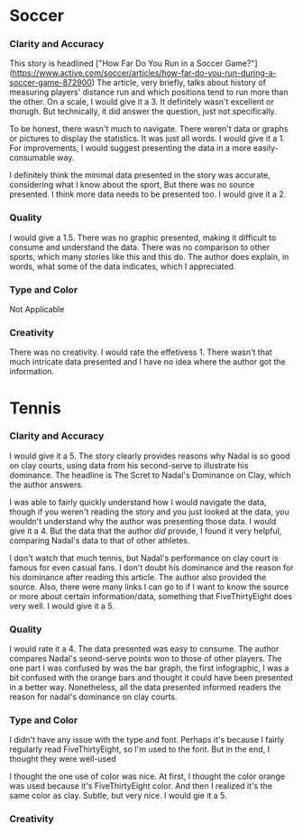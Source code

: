 # Soccer

### Clarity and Accuracy
This story is headlined ["How Far Do You Run in a Soccer Game?"] (https://www.active.com/soccer/articles/how-far-do-you-run-during-a-soccer-game-872900) The article, very briefly, talks about history of measuring players' distance run and which positions tend to run more than the other. On a scale, I would give it a 3. It definitely wasn't excellent or thorugh. But technically, it did answer the question, just not specifically. 

To be honest, there wasn't much to navigate. There weren't data or graphs or pictures to display the statistics. It was just all words. I would give it a 1. For improvements, I would suggest presenting the data in a more easily-consumable way.

I definitely think the minimal data presented in the story was accurate, considering what I know about the sport, But there was no source presented. I think more data needs to be presented too. I would give it a 2.

### Quality
I would give a 1.5. There was no graphic presented, making it difficult to consume and understand the data. There was no comparison to other sports, which many stories like this and this do. The author does explain, in words, what some of the data indicates, which I appreciated. 

### Type and Color
Not Applicable

### Creativity
There was no creativity. I would rate the effetivess 1. There wasn't that much intricate data presented and I have no idea where the author got the information.



# Tennis

### Clarity and Accuracy

I would give it a 5. The story clearly provides reasons why Nadal is so good on clay courts, using data from his second-serve to illustrate his dominance. The headline is The Scret to Nadal's Dominance on Clay, which the author answers.

I was able to fairly quickly understand how I would navigate the data, though if you weren't reading the story and you just looked at the data, you wouldn't understand why the author was presenting those data. I would give it a 4. But the data that the author *did* provide, I found it very helpful, comparing Nadal's data to that of other athletes. 

I don't watch that much tennis, but Nadal's performance on clay court is famous for even casual fans. I don't doubt his dominance and the reason for his dominance after reading this article. The author also provided the source. Also, there were many links I can go to if I want to know the source or more about certain information/data, something that FiveThirtyEight does very well. I would give it a 5.

### Quality

I would rate it a 4. The data presented was easy to consume. The author compares Nadal's seond-serve points won to those of other players. The one part I was confused by was the bar graph, the first infographic, I was a bit confused with the orange bars and thought it could have been presented in a better way. Nonetheless, all the data presented informed readers the reason for nadal's dominance on clay courts.  

### Type and Color

I didn't have any issue with the type and font. Perhaps it's because I fairly regularly read FiveThirtyEight, so I'm used to the font. But in the end, I thought they were well-used

I thought the one use of color was nice. At first, I thought the color orange was used because it's FiveThirtyEight color. And then I realized it's the same color as clay. Subtle, but very nice. I would gie it a 5.

### Creativity

